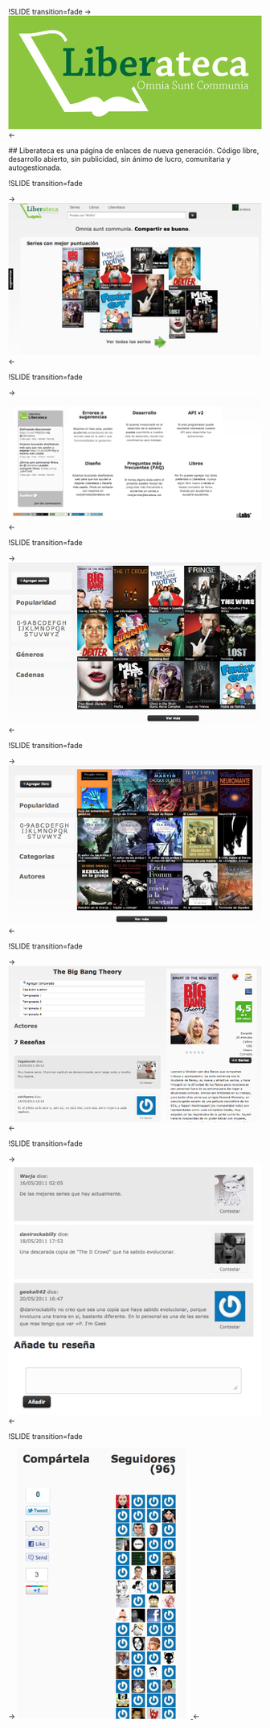 !SLIDE transition=fade
-> [ ![Liberateca](logo.png) ](http://liberateca.net/) <-

## Liberateca es una página de enlaces de nueva generación. Código libre, desarrollo abierto, sin publicidad, sin ánimo de lucro, comunitaria y autogestionada. 

!SLIDE transition=fade

-> [ ![Liberateca](screen_index01.png) ](http://liberateca.net/) <-

!SLIDE transition=fade

-> [ ![Liberateca](screen_index02.png) ](http://liberateca.net/) <-

!SLIDE transition=fade

-> [ ![Liberateca](screen_series.png) ](http://liberateca.net/) <-

!SLIDE transition=fade

-> [ ![Liberateca](screen_books.png) ](http://liberateca.net/) <-

!SLIDE transition=fade

-> [ ![Liberateca](screen_serie.png) ](http://liberateca.net/) <-

!SLIDE transition=fade

-> [ ![Liberateca](screen_comments.png) ](http://liberateca.net/) <-

!SLIDE transition=fade

-> [ ![Liberateca](screen_social.png) ](http://liberateca.net/) <-
